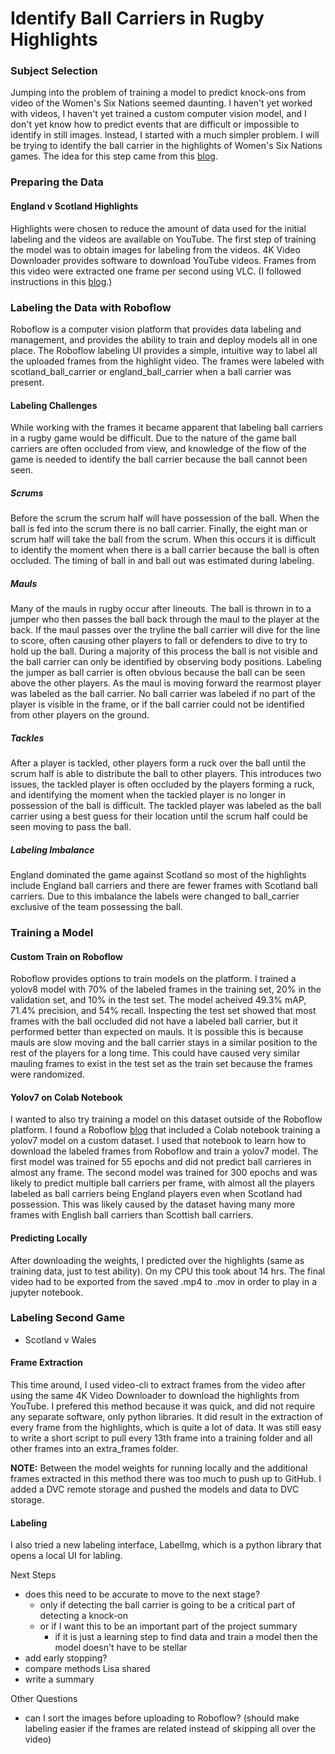 # Identify Ball Carriers in Rugby Highlights
### Subject Selection
Jumping into the problem of training a model to predict knock-ons from video of the Women's Six Nations seemed daunting. I haven't yet worked with videos, I haven't yet trained a custom computer vision model, and I don't yet know how to predict events that are difficult or impossible to identify in still images. Instead, I started with a much simpler problem. I will be trying to identify the ball carrier in the highlights of Women's Six Nations games. The idea for this step came from this [blog](https://blog.paperspace.com/yolov7/).

### Preparing the Data
#### England v Scotland Highlights
Highlights were chosen to reduce the amount of data used for the initial labeling and the videos are available on YouTube. The first step of training the model was to obtain images for labeling from the videos. 4K Video Downloader provides software to download YouTube videos. Frames from this video were extracted one frame per second using VLC. (I followed instructions in this [blog](https://www.4kdownload.com/howto/how-to-extract-frames-from-a-youtube-video/2).) 

### Labeling the Data with Roboflow
Roboflow is a computer vision platform that provides data labeling and management, and provides the ability to train and deploy models all in one place. The Roboflow labeling UI provides a simple, intuitive way to label all the uploaded frames from the highlight video. The frames were labeled with scotland_ball_carrier or england_ball_carrier when a ball carrier was present. 

#### Labeling Challenges
While working with the frames it became apparent that labeling ball carriers in a rugby game would be difficult. Due to the nature of the game ball carriers are often occluded from view, and knowledge of the flow of the game is needed to identify the ball carrier because the ball cannot been seen. 
##### Scrums
Before the scrum the scrum half will have possession of the ball. When the ball is fed into the scrum there is no ball carrier. Finally, the eight man or scrum half will take the ball from the scrum. When this occurs it is difficult to identify the moment when there is a ball carrier because the ball is often occluded. The timing of ball in and ball out was estimated during labeling.
##### Mauls
Many of the mauls in rugby occur after lineouts. The ball is thrown in to a jumper who then passes the ball back through the maul to the player at the back. If the maul passes over the tryline the ball carrier will dive for the line to score, often causing other players to fall or defenders to dive to try to hold up the ball. During a majority of this process the ball is not visible and the ball carrier can only be identified by observing body positions. Labeling the jumper as ball carrier is often obvious because the ball can be seen above the other players. As the maul is moving forward the rearmost player was labeled as the ball carrier. No ball carrier was labeled if no part of the player is visible in the frame, or if the ball carrier could not be identified from other players on the ground.
##### Tackles
After a player is tackled, other players form a ruck over the ball until the scrum half is able to distribute the ball to other players. This introduces two issues, the tackled player is often occluded by the players forming a ruck, and identifying the moment when the tackled player is no longer in possession of the ball is difficult. The tackled player was labeled as the ball carrier using a best guess for their location until the scrum half could be seen moving to pass the ball.
##### Labeling Imbalance
England dominated the game against Scotland so most of the highlights include England ball carriers and there are fewer frames with Scotland ball carriers. Due to this imbalance the labels were changed to ball_carrier exclusive of the team possessing the ball. 

### Training a Model
#### Custom Train on Roboflow
Roboflow provides options to train models on the platform. I trained a yolov8 model with 70% of the labeled frames in the training set, 20% in the validation set, and 10% in the test set. The model acheived 49.3% mAP, 71.4% precision, and 54% recall. Inspecting the test set showed that most frames with the ball occluded did not have a labeled ball carrier, but it performed better than expected on mauls. It is possible this is because mauls are slow moving and the ball carrier stays in a similar position to the rest of the players for a long time. This could have caused very similar mauling frames to exist in the test set as the train set because the frames were randomized.

#### Yolov7 on Colab Notebook
I wanted to also try training a model on this dataset outside of the Roboflow platform. I found a Roboflow [blog](https://blog.roboflow.com/yolov7-custom-dataset-training-tutorial/) that included a Colab notebook training a yolov7 model on a custom dataset. I used that notebook to learn how to download the labeled frames from Roboflow and train a yolov7 model. The first model was trained for 55 epochs and did not predict ball carrieres in almost any frame. The second model was trained for 300 epochs and was likely to predict multiple ball carriers per frame, with almost all the players labeled as ball carriers being England players even when Scotland had possession. This was likely caused by the dataset having many more frames with English ball carriers than Scottish ball carriers.
#### Predicting Locally
After downloading the weights, I predicted over the highlights (same as training data, just to test ability). On my CPU this took about 14 hrs. The final video had to be exported from the saved .mp4 to .mov in order to play in a jupyter notebook.

### Labeling Second Game
- Scotland v Wales

#### Frame Extraction
This time around, I used video-cli to extract frames from the video after using the same 4K Video Downloader to download the highlights from YouTube. I prefered this method because it was quick, and did not require any separate software, only python libraries. It did result in the extraction of every frame from the highlights, which is quite a lot of data. It was still easy to write a short script to pull every 13th frame into a training folder and all other frames into an extra_frames folder. 

**NOTE:** Between the model weights for running locally and the additional frames extracted in this method there was too much to push up to GitHub. I added a DVC remote storage and pushed the models and data to DVC storage.

#### Labeling
I also tried a new labeling interface, LabelImg, which is a python library that opens a local UI for labling.


Next Steps
- does this need to be accurate to move to the next stage?
    * only if detecting the ball carrier is going to be a critical part of detecting a knock-on
    * or if I want this to be an important part of the project summary
        - if it is just a learning step to find data and train a model then the model doesn't have to be stellar
- add early stopping?
- compare methods Lisa shared
- write a summary

Other Questions
- can I sort the images before uploading to Roboflow? (should make labeling easier if the frames are related instead of skipping all over the video)
